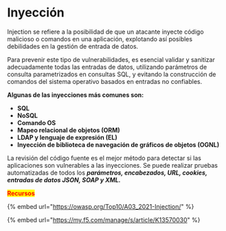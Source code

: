 # Inyección

Injection se refiere a la posibilidad de que un atacante inyecte código malicioso o comandos en una aplicación, explotando así posibles debilidades en la gestión de entrada de datos.

Para prevenir este tipo de vulnerabilidades, es esencial validar y sanitizar adecuadamente todas las entradas de datos, utilizando parámetros de consulta parametrizados en consultas SQL, y evitando la construcción de comandos del sistema operativo basados en entradas no confiables.

**Algunas de las inyecciones más comunes son:**

* **SQL**
* **NoSQL**
* **Comando OS**
* **Mapeo relacional de objetos (ORM)**
* **LDAP y lenguaje de expresión (EL)**
* **Inyección de biblioteca de navegación de gráficos de objetos (OGNL)**

La revisión del código fuente es el mejor método para detectar si las aplicaciones son vulnerables a las inyecciones. Se puede realizar pruebas automatizadas de todos los _**parámetros, encabezados, URL, cookies, entradas de datos JSON, SOAP y XML.**_

<mark style="color:red;">**Recursos**</mark>

{% embed url="https://owasp.org/Top10/A03_2021-Injection/" %}

{% embed url="https://my.f5.com/manage/s/article/K13570030" %}
